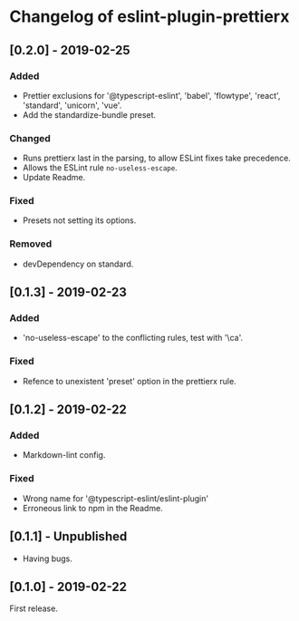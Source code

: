 # Changelog of eslint-plugin-prettierx

## \[0.2.0] - 2019-02-25

### Added

- Prettier exclusions for '@typescript-eslint', 'babel', 'flowtype', 'react', 'standard', 'unicorn', 'vue'.
- Add the standardize-bundle preset.

### Changed

- Runs prettierx last in the parsing, to allow ESLint fixes take precedence.
- Allows the ESLint rule `no-useless-escape`.
- Update Readme.

### Fixed

- Presets not setting its options.

### Removed

- devDependency on standard.

## \[0.1.3] - 2019-02-23

### Added

- 'no-useless-escape' to the conflicting rules, test with '\ca'.

### Fixed

- Refence to unexistent 'preset' option in the prettierx rule.

## \[0.1.2] - 2019-02-22

### Added

- Markdown-lint config.

### Fixed

- Wrong name for '@typescript-eslint/eslint-plugin'
- Erroneous link to npm in the Readme.

## \[0.1.1] - Unpublished

- Having bugs.

## \[0.1.0] - 2019-02-22

First release.
